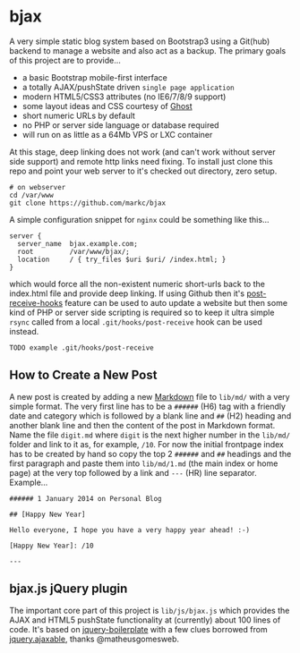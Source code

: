 bjax
====

A very simple static blog system based on Bootstrap3 using a Git(hub)
backend to manage a website and also act as a backup. The primary goals
of this project are to provide...

- a basic Bootstrap mobile-first interface
- a totally AJAX/pushState driven `single page application`
- modern HTML5/CSS3 attributes (no IE6/7/8/9 support)
- some layout ideas and CSS courtesy of [Ghost]
- short numeric URLs by default
- no PHP or server side language or database required
- will run on as little as a 64Mb VPS or LXC container

At this stage, deep linking does not work (and can't work without server
side support) and remote http links need fixing. To install just clone
this repo and point your web server to it's checked out directory, zero
setup.

    # on webserver
    cd /var/www
    git clone https://github.com/markc/bjax

A simple configuration snippet for `nginx` could be something like
this...

    server {
      server_name  bjax.example.com;
      root         /var/www/bjax/;
      location     / { try_files $uri $uri/ /index.html; }
    }

which would force all the non-existent numeric short-urls back to the
index.html file and provide deep linking. If using Github then it's
[post-receive-hooks] feature can be used to auto update a website but
then some kind of PHP or server side scripting is required so to keep
it ultra simple `rsync` called from a local `.git/hooks/post-receive`
hook can be used instead.

    TODO example .git/hooks/post-receive

## How to Create a New Post

A new post is created by adding a new [Markdown] file to `lib/md/` with a
very simple format. The very first line has to be a `######` (H6) tag
with a friendly date and category which is followed by a blank line and
`##` (H2) heading and another blank line and then the content of the post
in Markdown format. Name the file `digit.md` where `digit` is the next
higher number in the `lib/md/` folder and link to it as, for example,
`/10`. For now the initial frontpage index has to be created by hand so
copy the top 2 `######` and `##` headings and the first paragraph and
paste them into `lib/md/1.md` (the main index or home page) at the very
top followed by a link and `---` (HR) line separator. Example...

    ###### 1 January 2014 on Personal Blog

    ## [Happy New Year]

    Hello everyone, I hope you have a very happy year ahead! :-)

    [Happy New Year]: /10

    ---

## bjax.js jQuery plugin

The important core part of this project is `lib/js/bjax.js` which
provides the AJAX and HTML5 pushState functionality at (currently) about
100 lines of code. It's based on [jquery-boilerplate] with a few clues
borrowed from [jquery.ajaxable], thanks @matheusgomesweb.

[Ghost]: http://ghost.org
[post-receive-hooks]: https://help.github.com/articles/post-receive-hooks
[Markdown]: http://en.wikipedia.org/wiki/Markdown
[jquery-boilerplate]: https://github.com/jquery-boilerplate
[jquery.ajaxable]: https://github.com/matheusgomesweb/jquery.ajaxable

